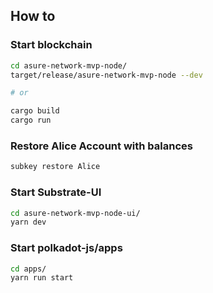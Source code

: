 ## How to

### Start blockchain
```sh
cd asure-network-mvp-node/
target/release/asure-network-mvp-node --dev

# or

cargo build
cargo run
```

### Restore Alice Account with balances
```sh
subkey restore Alice
```


### Start Substrate-UI
```sh
cd asure-network-mvp-node-ui/
yarn dev
```

### Start polkadot-js/apps
```sh
cd apps/
yarn run start
```
